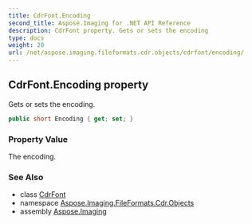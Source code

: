 ```yaml
---
title: CdrFont.Encoding
second_title: Aspose.Imaging for .NET API Reference
description: CdrFont property. Gets or sets the encoding
type: docs
weight: 20
url: /net/aspose.imaging.fileformats.cdr.objects/cdrfont/encoding/
---
```

## CdrFont.Encoding property

Gets or sets the encoding.

```csharp
public short Encoding { get; set; }
```

### Property Value

The encoding.

### See Also

* class [CdrFont](../)
* namespace [Aspose.Imaging.FileFormats.Cdr.Objects](../../cdrfont/)
* assembly [Aspose.Imaging](../../../)


